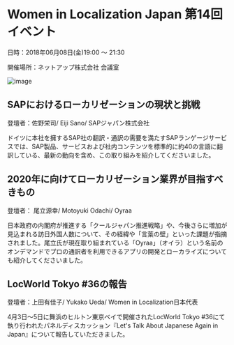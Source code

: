 # Women in Localization Japan 第14回イベント

日時：2018年06月08日(金)19:00 ～ 21:30

開催場所：ネットアップ株式会社 会議室

![image](img/03_01.png)

## SAPにおけるローカリゼーションの現状と挑戦
登壇者：佐野栄司/ Eiji Sano/ SAPジャパン株式会社

ドイツに本社を擁するSAP社の翻訳・通訳の需要を満たすSAPランゲージサービスでは、SAP製品、サービスおよび社内コンテンツを標準的に約40の言語に翻訳している、最新の動向を含め、この取り組みを紹介してくださいました。

## 2020年に向けてローカリゼーション業界が目指すべきもの
登壇者： 尾立源幸/ Motoyuki Odachi/ Oyraa

日本政府の内閣府が推進する「クールジャパン推進戦略」や、今後さらに増加が見込まれる訪日外国人数について、その経緯や「言葉の壁」といった課題が指摘されました。尾立氏が現在取り組まれている「Oyraa」（オイラ）という名前のオンデマンドでプロの通訳者を利用できるアプリの開発とローカライズについても紹介してくださいました。

## LocWorld Tokyo #36の報告
登壇者：上田有佳子/ Yukako Ueda/ Women in Localization日本代表

4月3日～5日に舞浜のヒルトン東京ベイで開催されたLocWorld Tokyo #36にて執り行われたパネルディスカッション『Let's Talk About Japanese Again in Japan』について報告していただきました。
